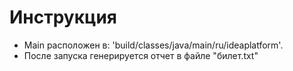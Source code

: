 # Инструкция

- Main расположен в:
'build/classes/java/main/ru/ideaplatform'.
- После запуска генерируется отчет в файле "билет.txt"
